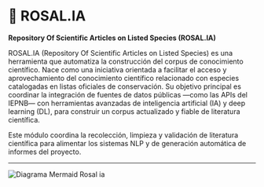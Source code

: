 # 🌿 ROSAL.IA 

**Repository Of Scientific Articles on Listed Species (ROSAL.IA)**

ROSAL.IA (Repository Of Scientific Articles on Listed Species) es una herramienta que automatiza la construcción del corpus de conocimiento científico. Nace como una iniciativa orientada a facilitar el acceso y aprovechamiento del conocimiento científico relacionado con especies catalogadas en listas oficiales de conservación. Su objetivo principal es coordinar la integración de fuentes de datos públicas —como las APIs del IEPNB— con herramientas avanzadas de inteligencia artificial (IA) y deep learning (DL), para construir un corpus actualizado y fiable de literatura científica.

 Este módulo coordina la recolección, limpieza y validación de literatura científica para alimentar los sistemas NLP y de generación automática de informes del proyecto.

---

![Diagrama Mermaid Rosal ia](https://github.com/user-attachments/assets/1861ea35-70c9-4ebb-8365-b3dab973c33c)
